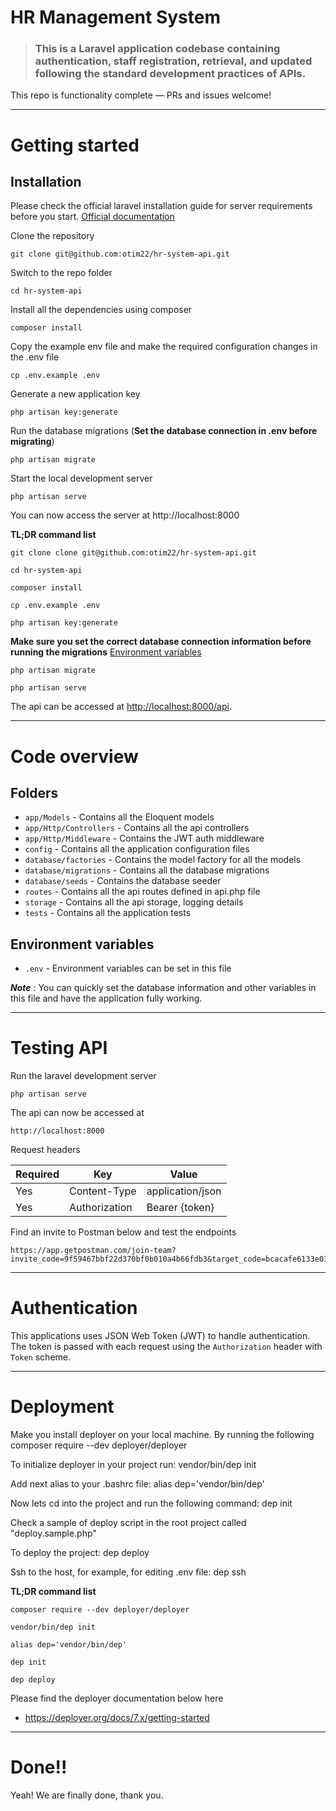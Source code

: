# HR Management System

> ### This is a Laravel application codebase containing authentication, staff registration, retrieval, and updated following the standard development practices of APIs.

This repo is functionality complete — PRs and issues welcome!

----------

# Getting started

## Installation

Please check the official laravel installation guide for server requirements before you start. [Official documentation](https://laravel.com/docs/11.x)


Clone the repository

    git clone git@github.com:otim22/hr-system-api.git

Switch to the repo folder

    cd hr-system-api

Install all the dependencies using composer

    composer install

Copy the example env file and make the required configuration changes in the .env file

    cp .env.example .env

Generate a new application key

    php artisan key:generate

Run the database migrations (**Set the database connection in .env before migrating**)

    php artisan migrate

Start the local development server

    php artisan serve

You can now access the server at http://localhost:8000

**TL;DR command list**

    git clone clone git@github.com:otim22/hr-system-api.git
    
    cd hr-system-api
    
    composer install
    
    cp .env.example .env
    
    php artisan key:generate
    
**Make sure you set the correct database connection information before running the migrations** [Environment variables](#environment-variables)

    php artisan migrate
    
    php artisan serve

The api can be accessed at [http://localhost:8000/api](http://localhost:8000).

----------

# Code overview

<!-- ## Dependencies

- [jwt-auth](https://github.com/tymondesigns/jwt-auth) - For authentication using JSON Web Tokens
- [lumen-generator](https://github.com/flipboxstudio/lumen-generator) - To add any Laravel code generator on your Lumen project
- [redis](https://github.com/illuminate/redis) - To handle any application caching 
- [inspector-laravel](https://github.com/inspector-apm/inspector-laravel) - To connect your Lumen application to Inspector. -->

## Folders

- `app/Models` - Contains all the Eloquent models
- `app/Http/Controllers` - Contains all the api controllers
- `app/Http/Middleware` - Contains the JWT auth middleware
- `config` - Contains all the application configuration files
- `database/factories` - Contains the model factory for all the models
- `database/migrations` - Contains all the database migrations
- `database/seeds` - Contains the database seeder
- `routes` - Contains all the api routes defined in api.php file
- `storage` - Contains all the api storage, logging details
- `tests` - Contains all the application tests

## Environment variables

- `.env` - Environment variables can be set in this file

***Note*** : You can quickly set the database information and other variables in this file and have the application fully working.

----------

# Testing API

Run the laravel development server

    php artisan serve

The api can now be accessed at

    http://localhost:8000

Request headers

| **Required** 	| **Key**              	| **Value**            	|
|----------	|------------------	|------------------	|
| Yes      	| Content-Type     	| application/json 	|
| Yes      	| Authorization 	| Bearer {token}   	|


Find an invite to Postman below and test the endpoints

    https://app.getpostman.com/join-team?invite_code=9f59467bbf22d370bf0b010a4b66fdb3&target_code=bcacafe6133e03ca7339a31e70d18a92

----------
 
# Authentication
 
This applications uses JSON Web Token (JWT) to handle authentication. The token is passed with each request using the `Authorization` header with `Token` scheme.

----------
 
# Deployment
 
Make you install deployer on your local machine. By running the following 
    composer require --dev deployer/deployer
 
To initialize deployer in your project run:
    vendor/bin/dep init

Add next alias to your .bashrc file:
    alias dep='vendor/bin/dep'

Now lets cd into the project and run the following command:
    dep init

Check a sample of deploy script in the root project called "deploy.sample.php"

To deploy the project:
    dep deploy

Ssh to the host, for example, for editing .env file:
    dep ssh

**TL;DR command list**  

    composer require --dev deployer/deployer
    
    vendor/bin/dep init
    
    alias dep='vendor/bin/dep'
    
    dep init
    
    dep deploy

Please find the deployer documentation below here 
- https://deployer.org/docs/7.x/getting-started


----------

# Done!!

Yeah! We are finally done, thank you.